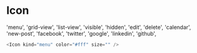 # Icon

'menu',
'grid-view',
'list-view',
'visible',
'hidden',
'edit',
'delete',
'calendar',
'new-post',
'facebook',
'twitter',
'google',
'linkedin',
'github',

```javascript
<Icon kind="menu" color="#fff" size="" />

```
